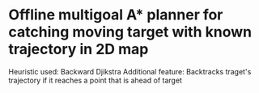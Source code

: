 # Offline multigoal A* planner for catching moving target with known trajectory in 2D map

Heuristic used: Backward Djikstra
Additional feature: Backtracks traget's trajectory if it reaches a point that is ahead of target

